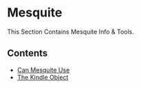 # Mesquite

This Section Contains Mesquite Info & Tools.

## Contents

- [Can Mesquite Use](https://html-preview.github.io/?url=https://github.com/polish-penguin-dev/Illusion/blob/main/Mesquite/Can-Mesquite-Use.html)
- [The Kindle Object](/Mesquite/The-Kindle-Object.md)
